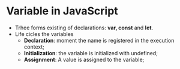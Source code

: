 # Variable in JavaScript


- Trhee forms existing of declarations: **var, const** and **let**.
- Life cicles the variables
  - **Declaration**: moment the name is registered in the execution context;
  - **Initialization**: the variable is initialized with undefined;
  - **Assignment**: A value is assigned to the variable;
